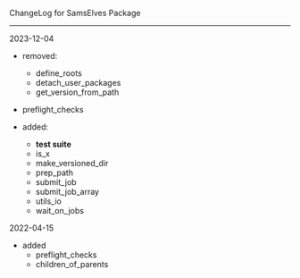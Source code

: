 ChangeLog for SamsElves Package

--------------------------------------------------------------------------------

2023-12-04

- removed: 
  - define_roots
  - detach_user_packages
  - get_version_from_path
- preflight_checks
    
- added:
  - **test suite**
  - is_x
  - make_versioned_dir
  - prep_path
  - submit_job
  - submit_job_array
  - utils_io
  - wait_on_jobs


2022-04-15

- added
  - preflight_checks
  - children_of_parents

